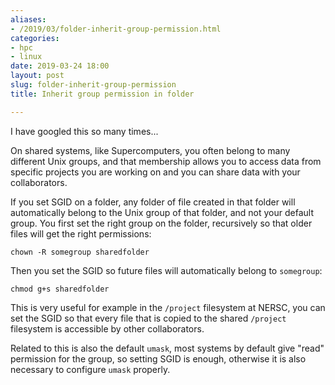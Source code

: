 ```yaml
---
aliases:
- /2019/03/folder-inherit-group-permission.html
categories:
- hpc
- linux
date: 2019-03-24 18:00
layout: post
slug: folder-inherit-group-permission
title: Inherit group permission in folder

---
```


I have googled this so many times...

On shared systems, like Supercomputers, you often belong to many different Unix
groups, and that membership allows you to access data from specific projects you
are working on and you can share data with your collaborators.

If you set SGID on a folder, any folder of file created in that folder will automatically
belong to the Unix group of that folder, and not your default group.
You first set the right group on the folder, recursively so that older files will get
the right permissions:

    chown -R somegroup sharedfolder

Then you set the SGID so future files will automatically belong to `somegroup`:

    chmod g+s sharedfolder

This is very useful for example in the `/project` filesystem at NERSC, you can set
the SGID so that every file that is copied to the shared `/project` filesystem is
accessible by other collaborators.

Related to this is also the default `umask`, most systems by default give "read" permission
for the group, so setting SGID is enough, otherwise it is also necessary to configure `umask` properly.
